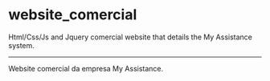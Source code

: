 # website_comercial

Html/Css/Js and Jquery comercial website that details the My Assistance system.

----------

Website comercial da empresa My Assistance.
